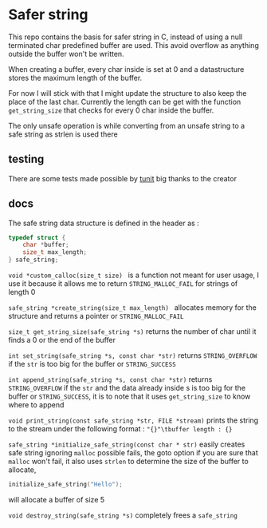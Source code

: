 # Safer string

This repo contains the basis for safer string in C, instead of using a null terminated char predefined buffer are used. This avoid overflow as anything outside the buffer won't be written.

When creating a buffer, every char inside is set at 0 and a datastructure stores the maximum length of the buffer.

For now I will stick with that I might update the structure to also keep the place of the last char. Currently the length can be get with the function `get_string_size` that checks for every 0 char inside the buffer.

The only unsafe operation is while converting from an unsafe string to a safe string as strlen is used there

## testing

There are some tests made possible by [tunit](https://github.com/tdaron/tunit) big thanks to the creator

## docs

The safe string data structure is defined in the header as :
```c
typedef struct {
    char *buffer;
    size_t max_length;
} safe_string;
```
`void *custom_calloc(size_t size) ` is a function not meant for user usage, I use it because it allows me to return `STRING_MALLOC_FAIL` for strings of length 0

`safe_string *create_string(size_t max_length) ` allocates memory for the structure and returns a pointer or `STRING_MALLOC_FAIL`

`size_t get_string_size(safe_string *s)` returns the number of char until it finds a 0 or the end of the buffer

`int set_string(safe_string *s, const char *str)` returns `STRING_OVERFLOW` if the `str` is too big for the buffer or `STRING_SUCCESS`

`int append_string(safe_string *s, const char *str)` returns `STRING_OVERFLOW` if the `str` and the data already inside s is too big for the buffer or `STRING_SUCCESS`, it is to note that it uses `get_string_size` to know where to append

`void print_string(const safe_string *str, FILE *stream)` prints the string to the stream under the following format : `"{}"\tbuffer length : {}`

`safe_string *initialize_safe_string(const char * str)` easily creates safe string ignoring `malloc` possible fails, the goto option if you are sure that `malloc` won't fail, it also uses `strlen` to determine the size of the buffer to allocate,
```c
initialize_safe_string("Hello");
```
will allocate a buffer of size 5

`void destroy_string(safe_string *s)` completely frees a `safe_string`